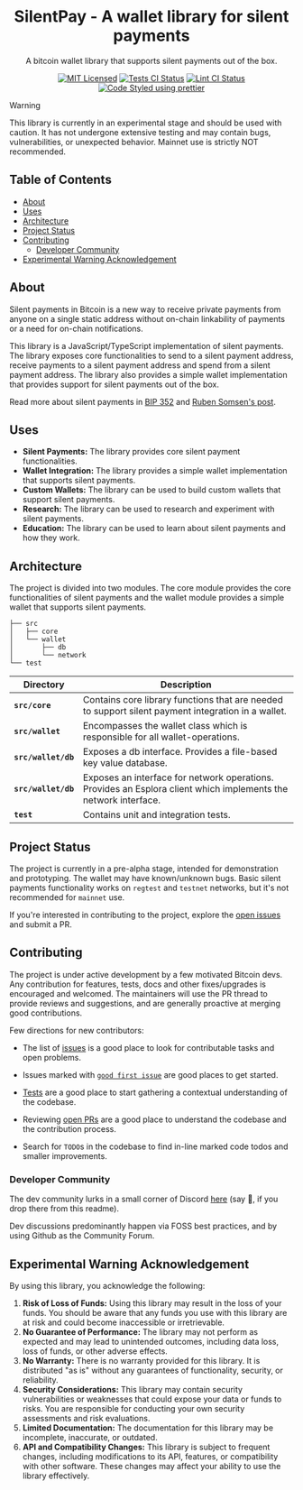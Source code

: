 <div align="center">

<h1>SilentPay - A wallet library for silent payments</h1>

<p>A bitcoin wallet library that supports silent payments out of the box.</p>

<p>
    <a href="https://github.com/Bitshala-Incubator/silent-pay/blob/main/LICENSE"><img alt="MIT Licensed" src="https://img.shields.io/badge/License-MIT-yellow.svg"/></a>
    <a href="https://github.com/Bitshala-Incubator/silent-pay/actions/workflows/test.yml"><img alt="Tests CI Status" src="https://github.com/Bitshala-Incubator/silent-pay/actions/workflows/test.yml/badge.svg"></a>
    <a href="https://github.com/Bitshala-Incubator/silent-pay/actions/workflows/lint.yml"><img alt="Lint CI Status" src="https://github.com/Bitshala-Incubator/silent-pay/actions/workflows/lint.yml/badge.svg"></a>
    <a href="https://github.com/prettier/prettier"><img alt="Code Styled using prettier" src="https://img.shields.io/badge/code_style-prettier-ff69b4.svg?style=flat-square"></a>
  </p>
</div>

> [!WARNING]
> This library is currently in an experimental stage and should be used with caution. It has not undergone extensive testing and may contain bugs, vulnerabilities, or unexpected behavior. Mainnet use is strictly NOT recommended.

## Table of Contents

- [About](#about)
- [Uses](#uses)
- [Architecture](#architecture)
- [Project Status](#project-status)
- [Contributing](#contributing)
  - [Developer Community](#developer-community)
- [Experimental Warning Acknowledgement](#experimental-warning-acknowledgement)

## About
Silent payments in Bitcoin is a new way to receive private payments from anyone on a single static address without on-chain linkability of payments or a need for on-chain notifications.

This library is a JavaScript/TypeScript implementation of silent payments. The library exposes core functionalities to send to a silent payment address, receive payments to a silent payment address and spend from a silent payment address.
The library also provides a simple wallet implementation that provides support for silent payments out of the box.

Read more about silent payments in [BIP 352](https://github.com/bitcoin/bips/pull/1458) and [Ruben Somsen's post](https://gist.github.com/RubenSomsen/c43b79517e7cb701ebf77eec6dbb46b8).

## Uses

- **Silent Payments:** The library provides core silent payment functionalities.
- **Wallet Integration:** The library provides a simple wallet implementation that supports silent payments.
- **Custom Wallets:** The library can be used to build custom wallets that support silent payments.
- **Research:** The library can be used to research and experiment with silent payments.
- **Education:** The library can be used to learn about silent payments and how they work.


## Architecture

The project is divided into two modules. The core module provides the core functionalities of silent payments and the wallet module provides a simple wallet that supports silent payments.

```console
├── src
│   ├── core
│   └── wallet
│       ├── db
│       └── network
└── test
```
| **Directory**        | **Description**                                                                                                  |
|----------------------|------------------------------------------------------------------------------------------------------------------|
| **`src/core`**       | Contains core library functions that are needed to support silent payment integration in a wallet.               |
| **`src/wallet`**     | Encompasses the wallet class which is responsible for all wallet-operations.                                     |
| **`src/wallet/db`**  | Exposes a db interface. Provides a file-based key value database.                                                |
| **`src/wallet/db`**  | Exposes an interface for network operations. Provides an Esplora client which implements the network interface.  |
| **`test`**           | Contains unit and integration tests.                                                                             |

## Project Status

The project is currently in a pre-alpha stage, intended for demonstration and prototyping. The wallet may have known/unknown bugs. Basic silent payments functionality works on `regtest` and `testnet` networks, but it's not recommended for `mainnet` use.

If you're interested in contributing to the project, explore the [open issues](https://github.com/Bitshala-Incubator/silent-pay/issues) and submit a PR.

## Contributing

The project is under active development by a few motivated Bitcoin devs. Any contribution for features, tests, docs and other fixes/upgrades is encouraged and welcomed. The maintainers will use the PR thread to provide reviews and suggestions, and are generally proactive at merging good contributions.

Few directions for new contributors:

- The list of [issues](https://github.com/Bitshala-Incubator/silent-pay/issues) is a good place to look for contributable tasks and open problems.

- Issues marked with [`good first issue`](https://github.com/Bitshala-Incubator/silent-pay/issues?q=is%3Aopen+is%3Aissue+label%3A%22good+first+issue%22) are good places to get started.

- [Tests](./test) are a good place to start gathering a contextual understanding of the codebase.

- Reviewing [open PRs](https://github.com/Bitshala-Incubator/silent-pay/pulls) are a good place to understand the codebase and the contribution process.

- Search for `TODO`s in the codebase to find in-line marked code todos and smaller improvements.

### Developer Community

The dev community lurks in a small corner of Discord [here](https://discord.gg/Rfyp2nRGj7) (say 👋, if you drop there from this readme).

Dev discussions predominantly happen via FOSS best practices, and by using Github as the Community Forum.

## Experimental Warning Acknowledgement

By using this library, you acknowledge the following:

1. **Risk of Loss of Funds:** Using this library may result in the loss of your funds. You should be aware that any funds you use with this library are at risk and could become inaccessible or irretrievable.
2. **No Guarantee of Performance:** The library may not perform as expected and may lead to unintended outcomes, including data loss, loss of funds, or other adverse effects.
3. **No Warranty:** There is no warranty provided for this library. It is distributed "as is" without any guarantees of functionality, security, or reliability.
4. **Security Considerations:** This library may contain security vulnerabilities or weaknesses that could expose your data or funds to risks. You are responsible for conducting your own security assessments and risk evaluations.
5. **Limited Documentation:** The documentation for this library may be incomplete, inaccurate, or outdated.
6. **API and Compatibility Changes:** This library is subject to frequent changes, including modifications to its API, features, or compatibility with other software. These changes may affect your ability to use the library effectively.